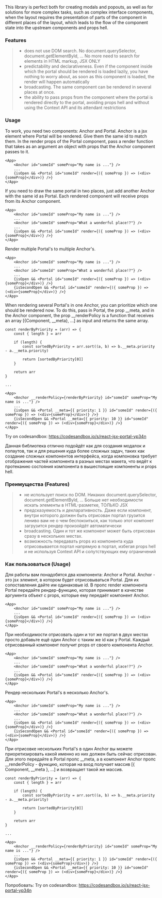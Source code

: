 This library is perfect both for creating modals and popouts, as well as for solutions for more complex tasks, such as complex interface components, when the layout requires the presentation of parts of the component in different
places of the layout, which leads to the flow of the component state into the upstream components and props hell.

### Features


> - does not use DOM search. No document.querySelector, document.getElementById, ... No more need to search for elements in HTML markup, JSX ONLY
> - predictability and declarativeness. Even if the component inside which the portal should be rendered is loaded lazily, you have nothing to worry about, as soon as this component is loaded, the render will happen automatically
> - broadcasting. The same component can be rendered in several places at once.
> - the ability to pass props from the component where the portal is rendered directly to the portal, avoiding props hell and without using the Context API and its attendant restrictions

### Usage

To work, you need two components: Anchor and Portal. Anchor is a jsx element where Portal will be rendered. Give them the same id to match them.
In the render props of the Portal component, pass a render function that takes as an argument an object with props that the Anchor component passes to it.

    <App>
        <Anchor id="someId" someProp="My name is ..."} />
        ...
        {isOpen && <Portal id="someId" render={({ someProp }) => (<div>{someProp}</div>)} />}
    </App>


If you need to draw the same portal in two places, just add another Anchor with the same id as Portal. Each rendered component will receive props from its Anchor component.

    <App>
        <Anchor id="someId" someProp="My name is ..."} />
        ...
        <Anchor id="someId" someProp="What a wonderful place!?"} />
        ...
        {isOpen && <Portal id="someId" render={({ someProp }) => (<div>{someProp}</div>)} />}
    </App>

Render multiple Portal's to multiple Anchor's.

    <App>
        <Anchor id="someId" someProp="My name is ..."} />
        ...
        <Anchor id="someId" someProp="What a wonderful place!?"} />
        ...
        {isOpen && <Portal id="someId" render={({ someProp }) => (<div>{someProp}</div>)} />}
        {isSecondOpen && <Portal id="someId" render={({ someProp }) => (<div>{someProp}</div>)} />}
    </App>

When rendering several Portal's in one Anchor, you can prioritize which one should be rendered now. To do this, pass
in Portal, the prop __meta, and in the Anchor component, the prop __renderPolicy is a function that receives an array [{Component, __meta}, ...] as input and returns the same array.

    const renderByPriority = (arr) => {
        const { length } = arr
        
        if (length) {
            const sortedByPriority = arr.sort((a, b) => b.__meta.priority - a.__meta.priority)

            return [sortedByPriority[0]]
        }
    
        return arr
    }

    ...

    <App>
        <Anchor __renderPolicy={renderByPriority} id="someId" someProp="My name is ..."} />
        ...
        {isOpen && <Portal __meta={{ priority: 1 }} id="someId" render={({ someProp }) => (<div>{someProp}</div>)} />}
        {isSecondOpen && <Portal __meta={{ priority: 10 }} id="someId" render={({ someProp }) => (<div>{someProp}</div>)} />}
    </App>

Try on codesandbox: https://codesandbox.io/s/react-jsx-portal-yp34n

Данная библиотека отлично подойдёт как для создания модалок и попаутов, так и для решения куда более 
сложных задач, таких как создание сложных компонентов интерфейса, когда компоновка требует отображения частей
компонента в разных местах макета, что ведёт к протеканию состояния компонента в вышестоящие компоненты и props hell.

### Преимущества (Features)

> - не использует поиск по DOM. Никаких document.querySelector, document.getElementById, ... Больше нет необходимости искать элементы в HTML-разметке, ТОЛЬКО JSX
> - предсказуемость и декларативность. Даже если компонент, внутри которого должен быть отрисован портал грузится лениво вам не о чем беспокоиться, как только этот компонет загрузится рендер произойдёт автоматически
> - broadcasting. Один и тот же компонент может быть отрисован сразу в нескольких местах.
> - возможность передавать props из компонента куда отрисовывается портал напрямую в портал, избегая props hell и не используя Context API и сопутствующих ему ограничений

### Как пользоваться (Usage)

Для работы вам понадобятся два компонента: Anchor и Portal. Anchor - это jsx элемент, в котором будет отрисовываться Portal. Для их сопоставления дайте им одинаковые id.
В пропс render компонента Portal передайте рендер-функцию, которая принимает в качестве аргумента объект с props, которые ему передаёт компонент Anchor.

    <App>
        <Anchor id="someId" someProp="My name is ..."} />
        ...
        {isOpen && <Portal id="someId" render={({ someProp }) => (<div>{someProp}</div>)} />}
    </App>

При необходимости отрисовать один и тот же портал в двух местах просто добавьте ещё один Anchor с таким же id как у Portal. Каждый отрисованный компонент получит props от своего компонента Anchor.

    <App>
        <Anchor id="someId" someProp="My name is ..."} />
        ...
        <Anchor id="someId" someProp="What a wonderful place!?"} />
        ...
        {isOpen && <Portal id="someId" render={({ someProp }) => (<div>{someProp}</div>)} />}
    </App>

Рендер нескольких Portal's в несколько Anchor's.

    <App>
        <Anchor id="someId" someProp="My name is ..."} />
        ...
        <Anchor id="someId" someProp="What a wonderful place!?"} />
        ...
        {isOpen && <Portal id="someId" render={({ someProp }) => (<div>{someProp}</div>)} />}
        {isSecondOpen && <Portal id="someId" render={({ someProp }) => (<div>{someProp}</div>)} />}
    </App>

При отрисовке нескольких Portal's в один Anchor вы можете приоретизировать какой именно из них должен быть сейчас отрисован. Для этого передайте
в Portal пропс __meta, а в компонент Anchor пропс __renderPolicy - функцию, которая на вход получает массив [{ Component, __meta }, ...] и возвращает такой же массив.

    const renderByPriority = (arr) => {
        const { length } = arr
        
        if (length) {
            const sortedByPriority = arr.sort((a, b) => b.__meta.priority - a.__meta.priority)

            return [sortedByPriority[0]]
        }
    
        return arr
    }

    ...

    <App>
        <Anchor __renderPolicy={renderByPriority} id="someId" someProp="My name is ..."} />
        ...
        {isOpen && <Portal __meta={{ priority: 1 }} id="someId" render={({ someProp }) => (<div>{someProp}</div>)} />}
        {isSecondOpen && <Portal __meta={{ priority: 10 }} id="someId" render={({ someProp }) => (<div>{someProp}</div>)} />}
    </App>

Попробовать: Try on codesandbox: https://codesandbox.io/s/react-jsx-portal-yp34n